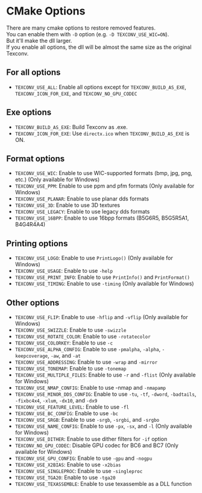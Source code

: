 # CMake Options

There are many cmake options to restore removed features.  
You can enable them with `-D` option (e.g. `-D TEXCONV_USE_WIC=ON`).  
But it'll make the dll larger.  
If you enable all options, the dll will be almost the same size as the original Texconv.  

## For all options

-   `TEXCONV_USE_ALL`: Enable all options except for `TEXCONV_BUILD_AS_EXE`, `TEXCONV_ICON_FOR_EXE`, and `TEXCONV_NO_GPU_CODEC`  

## Exe options

-   `TEXCONV_BUILD_AS_EXE`: Build Texconv as .exe.
-   `TEXCONV_ICON_FOR_EXE`: Use `directx.ico` when `TEXCONV_BUILD_AS_EXE` is ON.

## Format options

-   `TEXCONV_USE_WIC`: Enable to use WIC-supported formats (bmp, jpg, png, etc.) (Only available for Windows)
-   `TEXCONV_USE_PPM`: Enable to use ppm and pfm formats (Only available for Windows)
-   `TEXCONV_USE_PLANAR`: Enable to use planar dds formats
-   `TEXCONV_USE_3D`: Enable to use 3D textures
-   `TEXCONV_USE_LEGACY`: Enable to use legacy dds formats
-   `TEXCONV_USE_16BPP`: Enable to use 16bpp formats (B5G6R5, B5G5R5A1, B4G4R4A4)

## Printing options

-   `TEXCONV_USE_LOGO`: Enable to use `PrintLogo()` (Only available for Windows)
-   `TEXCONV_USE_USAGE`: Enable to use `-help`
-   `TEXCONV_USE_PRINT_INFO`: Enable to use `PrintInfo()` and `PrintFormat()`
-   `TEXCONV_USE_TIMING`: Enable to use `-timing` (Only available for Windows)

## Other options

-   `TEXCONV_USE_FLIP`: Enable to use `-hflip` and `-vflip` (Only available for Windows)
-   `TEXCONV_USE_SWIZZLE`: Enable to use `-swizzle`
-   `TEXCONV_USE_ROTATE_COLOR`: Enable to use `-rotatecolor`
-   `TEXCONV_USE_COLORKEY`: Enable to use `-c`
-   `TEXCONV_USE_ALPHA_CONFIG`: Enable to use `-pmalpha`, `-alpha`, `-keepcoverage`, `-aw`, and `-at`
-   `TEXCONV_USE_ADDRESSING`: Enable to use `-wrap` and `-mirror`
-   `TEXCONV_USE_TONEMAP`: Enable to use `-tonemap`
-   `TEXCONV_USE_MULTIPLE_FILES`: Enable to use `-r` and `-flist` (Only available for Windows)
-   `TEXCONV_USE_NMAP_CONFIG`: Enable to use -nmap and `-nmapamp`
-   `TEXCONV_USE_MINOR_DDS_CONFIG`: Enable to use `-tu`, `-tf`, `-dword`, `-badtails`, `-fixbc4x4`, `-xlum`, `-dx10`, and `-dx9`
-   `TEXCONV_USE_FEATURE_LEVEL`: Enable to use `-fl`
-   `TEXCONV_USE_BC_CONFIG`: Enable to use `-bc`
-   `TEXCONV_USE_SRGB`: Enable to use `-srgb`, `-srgbi`, and `-srgbo`
-   `TEXCONV_USE_NAME_CONFIG`: Enable to use `-px`, `-sx`, and `-l` (Only available for Windows)
-   `TEXCONV_USE_DITHER`: Enable to use dither filters for `-if` option
-   `TEXCONV_NO_GPU_CODEC`: Disable GPU codec for BC6 and BC7 (Only available for Windows)
-   `TEXCONV_USE_GPU_CONFIG`: Enable to use `-gpu` and `-nogpu`
-   `TEXCONV_USE_X2BIAS`: Enable to use `-x2bias`
-   `TEXCONV_USE_SINGLEPROC`: Enable to use `-singleproc`
-   `TEXCONV_USE_TGA20`: Enable to use `-tga20`
-   `TEXCONV_USE_TEXASSEMBLE`: Enable to use texassemble as a DLL function

